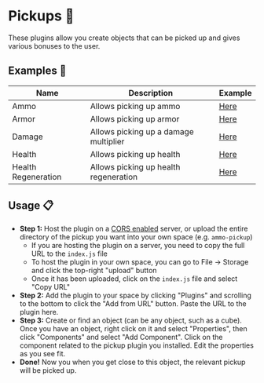 # Pickups :pinching_hand:

These plugins allow you create objects that can be picked up and gives various bonuses
to the user.

## Examples :open_file_folder:

| Name                | Description | Example |
| ------------------- | ----------- | ------- |
| Ammo                | Allows picking up ammo | [Here](./ammo-pickup/) |
| Armor               | Allows picking up armor | [Here](./armor-pickup/) |
| Damage              | Allows picking up a damage multiplier | [Here](./damage-pickup/) |
| Health              | Allows picking up health | [Here](./damage-pickup/) |
| Health Regeneration | Allows picking up health regeneration | [Here](./health-regeneration-pickup/) |

## Usage :clipboard:

- **Step 1:** Host the plugin on a [CORS enabled](https://developer.mozilla.org/en-US/docs/Web/HTTP/CORS) server, or upload the entire directory of the pickup you want into your own space (e.g. `ammo-pickup`)
  - If you are hosting the plugin on a server, you need to copy the full URL to the `index.js` file
  - To host the plugin in your own space, you can go to File -> Storage and click the top-right "upload" button
  - Once it has been uploaded, click on the `index.js` file and select "Copy URL"
- **Step 2:** Add the plugin to your space by clicking "Plugins" and scrolling to the bottom to click the "Add from URL" button. Paste the URL to the plugin here.
- **Step 3:** Create or find an object (can be any object, such as a cube). Once you have an object, right click on it and select "Properties", then click "Components" and select "Add Component". Click on the component related to the pickup plugin you installed. Edit the properties as you see fit.
- **Done!** Now you when you get close to this object, the relevant pickup will be picked up.
